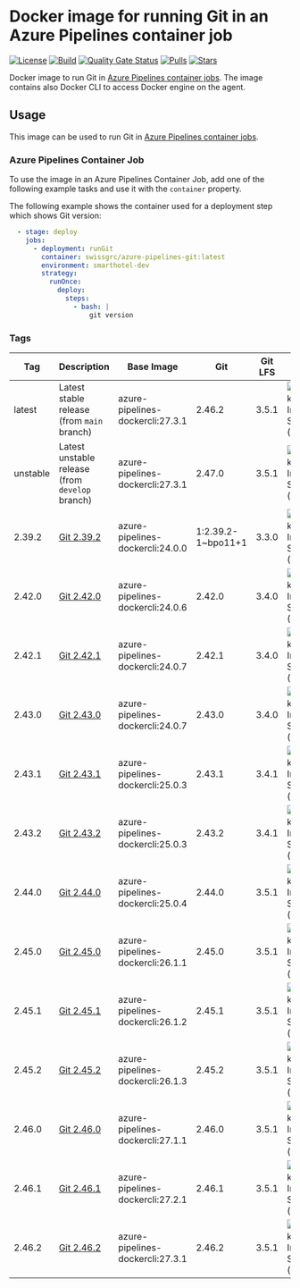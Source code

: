 # Docker image for running Git in an Azure Pipelines container job

<!-- markdownlint-disable MD013 -->
[![License](https://img.shields.io/badge/license-MIT-blue.svg?style=flat-square)](https://github.com/swissgrc/docker-azure-pipelines-git/blob/main/LICENSE) [![Build](https://img.shields.io/github/actions/workflow/status/swissgrc/docker-azure-pipelines-git/publish.yml?branch=develop&style=flat-square)](https://github.com/swissgrc/docker-azure-pipelines-git/actions/workflows/publish.yml) [![Quality Gate Status](https://sonarcloud.io/api/project_badges/measure?project=swissgrc_docker-azure-pipelines-git&metric=alert_status)](https://sonarcloud.io/summary/new_code?id=swissgrc_docker-azure-pipelines-git) [![Pulls](https://img.shields.io/docker/pulls/swissgrc/azure-pipelines-git.svg?style=flat-square)](https://hub.docker.com/r/swissgrc/azure-pipelines-git) [![Stars](https://img.shields.io/docker/stars/swissgrc/azure-pipelines-git.svg?style=flat-square)](https://hub.docker.com/r/swissgrc/azure-pipelines-git)
<!-- markdownlint-restore -->

Docker image to run Git in [Azure Pipelines container jobs].
The image contains also Docker CLI to access Docker engine on the agent.

## Usage

This image can be used to run Git in [Azure Pipelines container jobs].

### Azure Pipelines Container Job

To use the image in an Azure Pipelines Container Job, add one of the following example tasks and use it with the `container` property.

The following example shows the container used for a deployment step which shows Git version:

```yaml
  - stage: deploy
    jobs:
      - deployment: runGit
        container: swissgrc/azure-pipelines-git:latest
        environment: smarthotel-dev
        strategy:
          runOnce:
            deploy:
              steps:
                - bash: |
                    git version
```

### Tags

| Tag        | Description                                                                                     | Base Image                       | Git                  | Git LFS | Size                                                                                                                         |
|------------|-------------------------------------------------------------------------------------------------|----------------------------------|----------------------|---------|------------------------------------------------------------------------------------------------------------------------------|
| latest     | Latest stable release (from `main` branch)                                                      | azure-pipelines-dockercli:27.3.1 | 2.46.2               | 3.5.1   | ![Docker Image Size (tag)](https://img.shields.io/docker/image-size/swissgrc/azure-pipelines-git/latest?style=flat-square)   |
| unstable   | Latest unstable release (from `develop` branch)                                                 | azure-pipelines-dockercli:27.3.1 | 2.47.0               | 3.5.1   | ![Docker Image Size (tag)](https://img.shields.io/docker/image-size/swissgrc/azure-pipelines-git/unstable?style=flat-square) |
| 2.39.2     | [Git 2.39.2](https://github.com/git/git/blob/master/Documentation/RelNotes/2.39.2.txt)          | azure-pipelines-dockercli:24.0.0 | 1:2.39.2-1~bpo11+1   | 3.3.0   | ![Docker Image Size (tag)](https://img.shields.io/docker/image-size/swissgrc/azure-pipelines-git/2.39.2?style=flat-square)   |
| 2.42.0     | [Git 2.42.0](https://github.com/git/git/blob/master/Documentation/RelNotes/2.42.0.txt)          | azure-pipelines-dockercli:24.0.6 | 2.42.0               | 3.4.0   | ![Docker Image Size (tag)](https://img.shields.io/docker/image-size/swissgrc/azure-pipelines-git/2.42.0?style=flat-square)   |
| 2.42.1     | [Git 2.42.1](https://github.com/git/git/blob/master/Documentation/RelNotes/2.42.1.txt)          | azure-pipelines-dockercli:24.0.7 | 2.42.1               | 3.4.0   | ![Docker Image Size (tag)](https://img.shields.io/docker/image-size/swissgrc/azure-pipelines-git/2.42.1?style=flat-square)   |
| 2.43.0     | [Git 2.43.0](https://github.com/git/git/blob/master/Documentation/RelNotes/2.43.0.txt)          | azure-pipelines-dockercli:24.0.7 | 2.43.0               | 3.4.0   | ![Docker Image Size (tag)](https://img.shields.io/docker/image-size/swissgrc/azure-pipelines-git/2.43.0?style=flat-square)   |
| 2.43.1     | [Git 2.43.1](https://github.com/git/git/blob/master/Documentation/RelNotes/2.43.1.txt)          | azure-pipelines-dockercli:25.0.3 | 2.43.1               | 3.4.1   | ![Docker Image Size (tag)](https://img.shields.io/docker/image-size/swissgrc/azure-pipelines-git/2.43.1?style=flat-square)   |
| 2.43.2     | [Git 2.43.2](https://github.com/git/git/blob/master/Documentation/RelNotes/2.43.2.txt)          | azure-pipelines-dockercli:25.0.3 | 2.43.2               | 3.4.1   | ![Docker Image Size (tag)](https://img.shields.io/docker/image-size/swissgrc/azure-pipelines-git/2.43.2?style=flat-square)   |
| 2.44.0     | [Git 2.44.0](https://github.com/git/git/blob/master/Documentation/RelNotes/2.44.0.txt)          | azure-pipelines-dockercli:25.0.4 | 2.44.0               | 3.5.1   | ![Docker Image Size (tag)](https://img.shields.io/docker/image-size/swissgrc/azure-pipelines-git/2.44.0?style=flat-square)   |
| 2.45.0     | [Git 2.45.0](https://github.com/git/git/blob/master/Documentation/RelNotes/2.45.0.txt)          | azure-pipelines-dockercli:26.1.1 | 2.45.0               | 3.5.1   | ![Docker Image Size (tag)](https://img.shields.io/docker/image-size/swissgrc/azure-pipelines-git/2.45.0?style=flat-square)   |
| 2.45.1     | [Git 2.45.1](https://github.com/git/git/blob/master/Documentation/RelNotes/2.45.1.txt)          | azure-pipelines-dockercli:26.1.2 | 2.45.1               | 3.5.1   | ![Docker Image Size (tag)](https://img.shields.io/docker/image-size/swissgrc/azure-pipelines-git/2.45.1?style=flat-square)   |
| 2.45.2     | [Git 2.45.2](https://github.com/git/git/blob/master/Documentation/RelNotes/2.45.2.txt)          | azure-pipelines-dockercli:26.1.3 | 2.45.2               | 3.5.1   | ![Docker Image Size (tag)](https://img.shields.io/docker/image-size/swissgrc/azure-pipelines-git/2.45.2?style=flat-square)   |
| 2.46.0     | [Git 2.46.0](https://github.com/git/git/blob/master/Documentation/RelNotes/2.46.0.txt)          | azure-pipelines-dockercli:27.1.1 | 2.46.0               | 3.5.1   | ![Docker Image Size (tag)](https://img.shields.io/docker/image-size/swissgrc/azure-pipelines-git/2.46.0?style=flat-square)   |
| 2.46.1     | [Git 2.46.1](https://github.com/git/git/blob/master/Documentation/RelNotes/2.46.1.txt)          | azure-pipelines-dockercli:27.2.1 | 2.46.1               | 3.5.1   | ![Docker Image Size (tag)](https://img.shields.io/docker/image-size/swissgrc/azure-pipelines-git/2.46.1?style=flat-square)   |
| 2.46.2     | [Git 2.46.2](https://github.com/git/git/blob/master/Documentation/RelNotes/2.46.2.txt)          | azure-pipelines-dockercli:27.3.1 | 2.46.2               | 3.5.1   | ![Docker Image Size (tag)](https://img.shields.io/docker/image-size/swissgrc/azure-pipelines-git/2.46.2?style=flat-square)   |

[Azure Pipelines container jobs]: https://docs.microsoft.com/en-us/azure/devops/pipelines/process/container-phases
